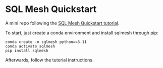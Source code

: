 # SQL Mesh Quickstart

A mini repo following the [SQL Mesh Quickstart tutorial](https://sqlmesh.readthedocs.io/en/stable/quick_start/).

To start, just create a conda environment and install sqlmesh through pip:

```
conda create -n sqlmesh python==3.11
conda activate sqlmesh
pip install sqlmesh
```

Afterwards, follow the tutorial instructions.
